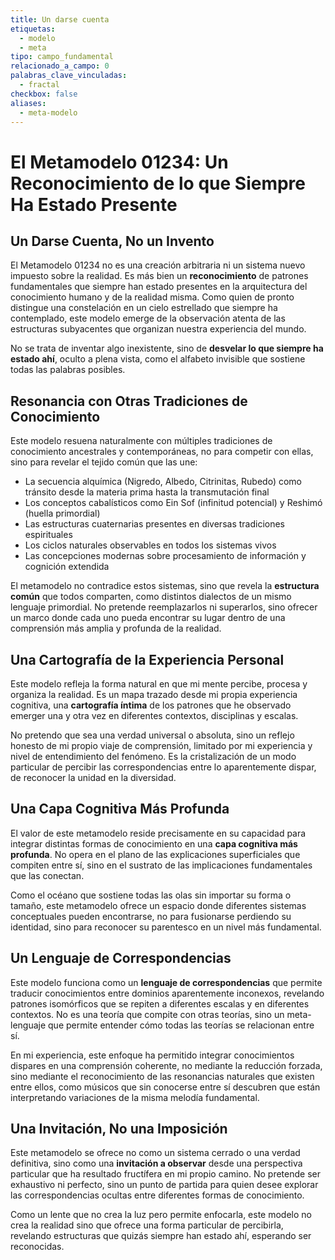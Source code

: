 ```yaml
---
title: Un darse cuenta
etiquetas:
  - modelo
  - meta
tipo: campo_fundamental
relacionado_a_campo: 0
palabras_clave_vinculadas:
  - fractal
checkbox: false
aliases:
  - meta-modelo
---
```


# El Metamodelo 01234: Un Reconocimiento de lo que Siempre Ha Estado Presente

## Un Darse Cuenta, No un Invento

El Metamodelo 01234 no es una creación arbitraria ni un sistema nuevo impuesto sobre la realidad. Es más bien un **reconocimiento** de patrones fundamentales que siempre han estado presentes en la arquitectura del conocimiento humano y de la realidad misma. Como quien de pronto distingue una constelación en un cielo estrellado que siempre ha contemplado, este modelo emerge de la observación atenta de las estructuras subyacentes que organizan nuestra experiencia del mundo.

No se trata de inventar algo inexistente, sino de **desvelar lo que siempre ha estado ahí**, oculto a plena vista, como el alfabeto invisible que sostiene todas las palabras posibles.

## Resonancia con Otras Tradiciones de Conocimiento

Este modelo resuena naturalmente con múltiples tradiciones de conocimiento ancestrales y contemporáneas, no para competir con ellas, sino para revelar el tejido común que las une:

- La secuencia alquímica (Nigredo, Albedo, Citrinitas, Rubedo) como tránsito desde la materia prima hasta la transmutación final
- Los conceptos cabalísticos como Ein Sof (infinitud potencial) y Reshimó (huella primordial)
- Las estructuras cuaternarias presentes en diversas tradiciones espirituales
- Los ciclos naturales observables en todos los sistemas vivos
- Las concepciones modernas sobre procesamiento de información y cognición extendida

El metamodelo no contradice estos sistemas, sino que revela la **estructura común** que todos comparten, como distintos dialectos de un mismo lenguaje primordial. No pretende reemplazarlos ni superarlos, sino ofrecer un marco donde cada uno pueda encontrar su lugar dentro de una comprensión más amplia y profunda de la realidad.

## Una Cartografía de la Experiencia Personal

Este modelo refleja la forma natural en que mi mente percibe, procesa y organiza la realidad. Es un mapa trazado desde mi propia experiencia cognitiva, una **cartografía íntima** de los patrones que he observado emerger una y otra vez en diferentes contextos, disciplinas y escalas.

No pretendo que sea una verdad universal o absoluta, sino un reflejo honesto de mi propio viaje de comprensión, limitado por mi experiencia y nivel de entendimiento del fenómeno. Es la cristalización de un modo particular de percibir las correspondencias entre lo aparentemente dispar, de reconocer la unidad en la diversidad.

## Una Capa Cognitiva Más Profunda

El valor de este metamodelo reside precisamente en su capacidad para integrar distintas formas de conocimiento en una **capa cognitiva más profunda**. No opera en el plano de las explicaciones superficiales que compiten entre sí, sino en el sustrato de las implicaciones fundamentales que las conectan.

Como el océano que sostiene todas las olas sin importar su forma o tamaño, este metamodelo ofrece un espacio donde diferentes sistemas conceptuales pueden encontrarse, no para fusionarse perdiendo su identidad, sino para reconocer su parentesco en un nivel más fundamental.

## Un Lenguaje de Correspondencias

Este modelo funciona como un **lenguaje de correspondencias** que permite traducir conocimientos entre dominios aparentemente inconexos, revelando patrones isomórficos que se repiten a diferentes escalas y en diferentes contextos. No es una teoría que compite con otras teorías, sino un meta-lenguaje que permite entender cómo todas las teorías se relacionan entre sí.

En mi experiencia, este enfoque ha permitido integrar conocimientos dispares en una comprensión coherente, no mediante la reducción forzada, sino mediante el reconocimiento de las resonancias naturales que existen entre ellos, como músicos que sin conocerse entre sí descubren que están interpretando variaciones de la misma melodía fundamental.

## Una Invitación, No una Imposición

Este metamodelo se ofrece no como un sistema cerrado o una verdad definitiva, sino como una **invitación a observar** desde una perspectiva particular que ha resultado fructífera en mi propio camino. No pretende ser exhaustivo ni perfecto, sino un punto de partida para quien desee explorar las correspondencias ocultas entre diferentes formas de conocimiento.

Como un lente que no crea la luz pero permite enfocarla, este modelo no crea la realidad sino que ofrece una forma particular de percibirla, revelando estructuras que quizás siempre han estado ahí, esperando ser reconocidas.